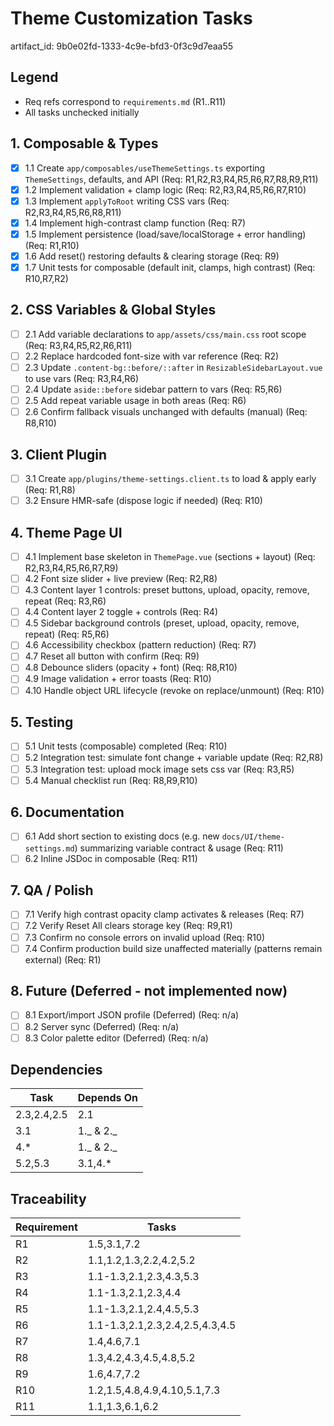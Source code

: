 # Theme Customization Tasks

artifact_id: 9b0e02fd-1333-4c9e-bfd3-0f3c9d7eaa55

## Legend

-   Req refs correspond to `requirements.md` (R1..R11)
-   All tasks unchecked initially

## 1. Composable & Types

-   [x] 1.1 Create `app/composables/useThemeSettings.ts` exporting `ThemeSettings`, defaults, and API (Req: R1,R2,R3,R4,R5,R6,R7,R8,R9,R11)
-   [x] 1.2 Implement validation + clamp logic (Req: R2,R3,R4,R5,R6,R7,R10)
-   [x] 1.3 Implement `applyToRoot` writing CSS vars (Req: R2,R3,R4,R5,R6,R8,R11)
-   [x] 1.4 Implement high-contrast clamp function (Req: R7)
-   [x] 1.5 Implement persistence (load/save/localStorage + error handling) (Req: R1,R10)
-   [x] 1.6 Add reset() restoring defaults & clearing storage (Req: R9)
-   [x] 1.7 Unit tests for composable (default init, clamps, high contrast) (Req: R10,R7,R2)

## 2. CSS Variables & Global Styles

-   [ ] 2.1 Add variable declarations to `app/assets/css/main.css` root scope (Req: R3,R4,R5,R2,R6,R11)
-   [ ] 2.2 Replace hardcoded font-size with var reference (Req: R2)
-   [ ] 2.3 Update `.content-bg::before/::after` in `ResizableSidebarLayout.vue` to use vars (Req: R3,R4,R6)
-   [ ] 2.4 Update `aside::before` sidebar pattern to vars (Req: R5,R6)
-   [ ] 2.5 Add repeat variable usage in both areas (Req: R6)
-   [ ] 2.6 Confirm fallback visuals unchanged with defaults (manual) (Req: R8,R10)

## 3. Client Plugin

-   [ ] 3.1 Create `app/plugins/theme-settings.client.ts` to load & apply early (Req: R1,R8)
-   [ ] 3.2 Ensure HMR-safe (dispose logic if needed) (Req: R10)

## 4. Theme Page UI

-   [ ] 4.1 Implement base skeleton in `ThemePage.vue` (sections + layout) (Req: R2,R3,R4,R5,R6,R7,R9)
-   [ ] 4.2 Font size slider + live preview (Req: R2,R8)
-   [ ] 4.3 Content layer 1 controls: preset buttons, upload, opacity, remove, repeat (Req: R3,R6)
-   [ ] 4.4 Content layer 2 toggle + controls (Req: R4)
-   [ ] 4.5 Sidebar background controls (preset, upload, opacity, remove, repeat) (Req: R5,R6)
-   [ ] 4.6 Accessibility checkbox (pattern reduction) (Req: R7)
-   [ ] 4.7 Reset all button with confirm (Req: R9)
-   [ ] 4.8 Debounce sliders (opacity + font) (Req: R8,R10)
-   [ ] 4.9 Image validation + error toasts (Req: R10)
-   [ ] 4.10 Handle object URL lifecycle (revoke on replace/unmount) (Req: R10)

## 5. Testing

-   [ ] 5.1 Unit tests (composable) completed (Req: R10)
-   [ ] 5.2 Integration test: simulate font change + variable update (Req: R2,R8)
-   [ ] 5.3 Integration test: upload mock image sets css var (Req: R3,R5)
-   [ ] 5.4 Manual checklist run (Req: R8,R9,R10)

## 6. Documentation

-   [ ] 6.1 Add short section to existing docs (e.g. new `docs/UI/theme-settings.md`) summarizing variable contract & usage (Req: R11)
-   [ ] 6.2 Inline JSDoc in composable (Req: R11)

## 7. QA / Polish

-   [ ] 7.1 Verify high contrast opacity clamp activates & releases (Req: R7)
-   [ ] 7.2 Verify Reset All clears storage key (Req: R9,R1)
-   [ ] 7.3 Confirm no console errors on invalid upload (Req: R10)
-   [ ] 7.4 Confirm production build size unaffected materially (patterns remain external) (Req: R1)

## 8. Future (Deferred - not implemented now)

-   [ ] 8.1 Export/import JSON profile (Deferred) (Req: n/a)
-   [ ] 8.2 Server sync (Deferred) (Req: n/a)
-   [ ] 8.3 Color palette editor (Deferred) (Req: n/a)

## Dependencies

| Task        | Depends On |
| ----------- | ---------- |
| 2.3,2.4,2.5 | 2.1        |
| 3.1         | 1._ & 2._  |
| 4.\*        | 1._ & 2._  |
| 5.2,5.3     | 3.1,4.\*   |

## Traceability

| Requirement | Tasks                           |
| ----------- | ------------------------------- |
| R1          | 1.5,3.1,7.2                     |
| R2          | 1.1,1.2,1.3,2.2,4.2,5.2         |
| R3          | 1.1-1.3,2.1,2.3,4.3,5.3         |
| R4          | 1.1-1.3,2.1,2.3,4.4             |
| R5          | 1.1-1.3,2.1,2.4,4.5,5.3         |
| R6          | 1.1-1.3,2.1,2.3,2.4,2.5,4.3,4.5 |
| R7          | 1.4,4.6,7.1                     |
| R8          | 1.3,4.2,4.3,4.5,4.8,5.2         |
| R9          | 1.6,4.7,7.2                     |
| R10         | 1.2,1.5,4.8,4.9,4.10,5.1,7.3    |
| R11         | 1.1,1.3,6.1,6.2                 |
